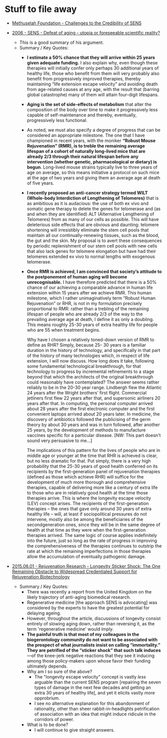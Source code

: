 

# Stuff to file away

- [Methuselah Foundation - Challenges to the Credibility of SENS](https://web.archive.org/web/20080912155953/http://www.mfoundation.org:80/index.php?pagename=credibility)


 - [2006 - SENS - Defeat of aging - utopia or foreseeable scientific reality?](http://www.sens.org/files/pdf/Burd-PP.pdf)
   - This is a good summary of his argument.
   - Summary / Key Quotes:
     - **I estimate a 50% chance that they will arrive within 25 years given adequate funding.** I also explain why, even though these therapies will initially confer only perhaps 30 additional years of healthy life, those who benefit from them will very probably also benefit from progressively improved therapies, thereby maintaining “life extension escape velocity” and avoiding death from age-related causes at any age, with the result that (barring global catastrophe) many of them will attain four-digit lifespans.
     - **Aging is the set of side-effects of metabolism** that alter the composition of the body over time to make it progressively less capable of self-maintenance and thereby, eventually, progressively less functional.
     - As noted, we must also specify a degree of progress that can be considered an appropriate milestone. The one that I have championed in recent years, with the moniker **“Robust Mouse Rejuvenation” (RMR), is to treble the remaining average lifespan of a cohort of naturally long-lived mice that are already 2/3 through their natural lifespan before any intervention (whether genetic, pharmacological or dietary) is begun**. Long-lived mouse strains typically live to three years of age on average, so this means initiative a protocol on such mice at the age of two years and giving them an average age at death of five years.
     - **I recently proposed an anti-cancer strategy termed WILT (Whole-body Interdiction of Lengthening of Telomeres)** that is as ambitious as it is audacious: the use of both ex vivo and somatic gene therapy to delete the genes for telomerase and (as and when they are identified) ALT (Alternative Lengthening of Telomeres) from as many of our cells as possible. This will have deleterious side effects that are obvious and daunting: telomere shortening will irresistibly eliminate the stem cell pools that maintain all our continually-renewing tissues, such as the blood, the gut and the skin. My proposal is to avert these consequences by periodic replenishment of our stem cell pools with new cells that also lack genes for telomere elongation but have had their telomeres extended ex vivo to normal lengths with exogenous telomerase.
     - **Once RMR is achieved, I am convinced that society’s attitude to the postponement of human aging will become unrecognisable.** I have therefore predicted that there is a 50% chance of our achieving a comparable advance in human life extension within 15 years after we achieve RMR. This human milestone, which I rather unimaginatively term “Robust Human Rejuvenation” or RHR, is not in my formulation precisely proportional to RMR: rather than a trebling of the remaining lifespan of people who are already 2/3 of the way to the prevailing average age at death, I define it as only a doubling. This means roughly 25-30 years of extra healthy life for people who are 55 when treatment begins.
     
       Why have I chosen a relatively toned-down version of RMR to define as RHR? Simply, because 25- 30 years is a familiar duration in the history of technology, and specifically in that part of the history of many technologies which, in respect of life extension, I will now discuss. How long does it take, following some fundamental technological breakthrough, for that technology to progress by incremental refinements to a stage beyond that which the architects of the original breakthrough could reasonably have contemplated? The answer seems rather reliably to be in the 20-30 year range. Lindbergh flew the Atlantic 24 years after the Wright brothers’ first flight. Commercial jetliners first flew 22 years after that, and supersonic airliners 20 years after that. In computing, the personal computer arrived about 28 years after the first electronic computer and the first convenient laptops arrived about 20 years later. In medicine, the discovery of antibiotics followed the publicising of the germ theory by about 30 years and was in turn followed, after another 25 years, by the development of methods to manufacture vaccines specific for a particular disease. [NW: This part doesn't sound very persuasive to me...]
       
       The implications of this pattern for the lives of people who are in middle age or younger at the time that RHR is achieved is clear, but no less dramatic for that. Put simply, there is a very high probability that the 25-30 years of good health conferred on its recipients by the first-generation panel of rejuvenation therapies (defined as those which achieve RHR) will suffice for the development of much more thorough and comprehensive therapies, capable of delivering more like a century of extra life to those who are in relatively good health at the time those therapies arrive. This is where the longevity escape velocity (LEV) concept arises. The recipients of the first-generation therapies – the ones that gave only around 30 years of extra healthy life – will, at least if sociopolitical pressures do not intervene, mostly also be among the beneficiaries of the secondgeneration ones, since they will be in the same degree of health at that time as they were when the first-generation therapies arrived. The same logic of course applies indefinitely into the future, just so long as the rate of progress in improving the comprehensiveness of the therapies continues to outstrip the rate at which the remaining imperfections in those therapies allow the accumulation of eventually pathogenic damage.
 - [2015.06.01 - Rejuvenation Research - Longevity Sticker Shock: The One Remaining Obstacle to Widespread Credentialed Support for Rejuvenation Biotechnology](https://www.ncbi.nlm.nih.gov/pmc/articles/PMC4491156/#B2)
   - Summary / Key Quotes:
     - There was recently a report from the United Kingdom on the likely trajectory of anti-aging biomedical research.
     - Regenerative medicine [the approach SENS is advocating] was considered by the experts to have the greatest potential for delaying ageing.
     - However, throughout the article, discussions of longevity consist entirely of slowing aging down, rather than reversing it, as the term 'regenerative medicine' would imply.
     - **The painful truth is that most of my colleagues in the biogerontology community do not want to be associated with the prospect of what journalists insist on calling “immortality.” They are petrified of the “sticker shock” that such talk induces**—of the knee-jerk negative reactions that they see it inducing among those policy-makers upon whose favor their funding ultimately depends.
     - Why am I so sure of the above?
       - The "longevity escape velocity" concept is vastly *less* arguable than the current SENS program [repairing the seven types of damage in the next few decades and getting an extra 30 years of healthy life], and yet it elicits vastly *more* opprobrium.
       -  I see no alternative explanation for this abandonment of rationality, other than sheer rabbit-in-headlights petrification of association with an idea that might induce ridicule in the corridors of power.
     - What is to be done?
       - I will continue to give straight answers.
